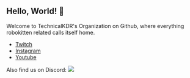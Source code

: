 ## Hello, World! :wave:

Welcome to TechnicalKDR's Organization on Github, where everything robokitten related calls itself home.

* [Twitch](https://kdrkitten.tv)
* [Instagram](https://instagram.kdrkitten.tv)
* [Youtube](https://yt.kdrkitten.tv)

Also find us on Discord:
[![](https://dcbadge.vercel.app/api/server/kdrkitten?theme=default-inverted&logoColor=pink)](https://discord.gg/kdrkitten)
